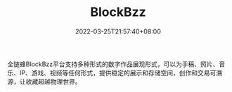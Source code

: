 ﻿---
weight: 
title: "BlockBzz"
description: "全链蜂BlockBzz平台支持多种形式的数字作品展现形式，可以为手稿、照片、音乐、IP、游戏、视频等任何形式，提供稳定的展示和存储空间，创作和交易可溯源，让收藏超越物理世界。"
date: 2022-03-25T21:57:40+08:00
lastmod: 2022-03-25T16:45:40+08:00
draft: false
authors: ["Metabd"]
featuredImage: "493.jpg"
link: "https://www.blockbzz.cn/"
tags: ["BlockBzz","数字收藏品"]
categories: ["navigation"]
navigation: ["数字收藏品"]
lightgallery: true
toc: true
pinned: false
recommend: false
recommend1: false
---
全链蜂BlockBzz平台支持多种形式的数字作品展现形式，可以为手稿、照片、音乐、IP、游戏、视频等任何形式，提供稳定的展示和存储空间，创作和交易可溯源，让收藏超越物理世界。
